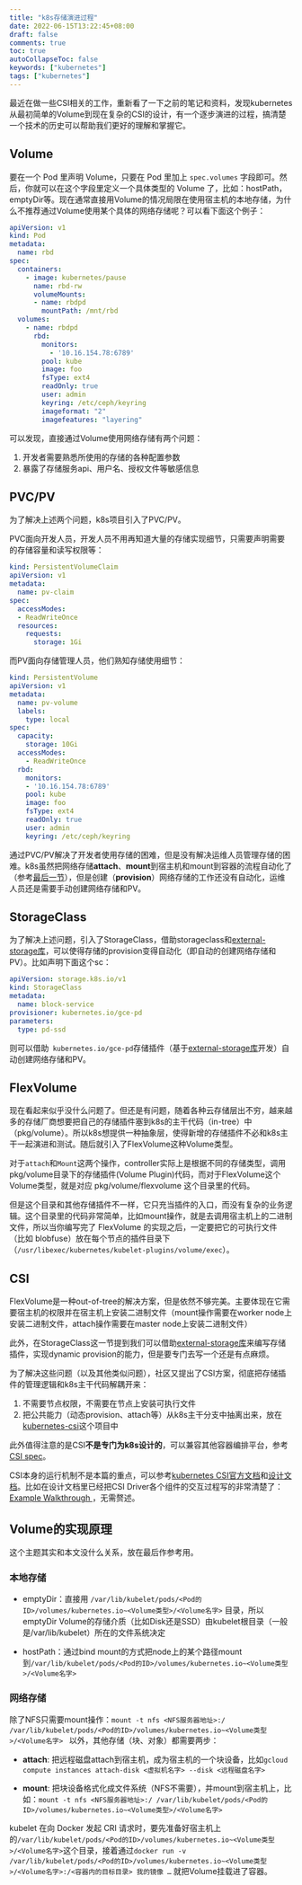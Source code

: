 ```yaml
---
title: "k8s存储演进过程"
date: 2022-06-15T13:22:45+08:00
draft: false
comments: true
toc: true
autoCollapseToc: false
keywords: ["kubernetes"]
tags: ["kubernetes"]
---
```


最近在做一些CSI相关的工作，重新看了一下之前的笔记和资料，发现kubernetes从最初简单的Volume到现在复杂的CSI的设计，有一个逐步演进的过程，搞清楚一个技术的历史可以帮助我们更好的理解和掌握它。

## Volume

要在一个 Pod 里声明 Volume，只要在 Pod 里加上 `spec.volumes` 字段即可。然后，你就可以在这个字段里定义一个具体类型的 Volume 了，比如：hostPath，emptyDir等。现在通常直接用Volume的情况局限在使用宿主机的本地存储，为什么不推荐通过Volume使用某个具体的网络存储呢？可以看下面这个例子：

```yaml
apiVersion: v1
kind: Pod
metadata:
  name: rbd
spec:
  containers:
    - image: kubernetes/pause
      name: rbd-rw
      volumeMounts:
      - name: rbdpd
        mountPath: /mnt/rbd
  volumes:
    - name: rbdpd
      rbd:
        monitors:
          - '10.16.154.78:6789'
        pool: kube
        image: foo
        fsType: ext4
        readOnly: true
        user: admin
        keyring: /etc/ceph/keyring
        imageformat: "2"
        imagefeatures: "layering"
```

可以发现，直接通过Volume使用网络存储有两个问题：

1. 开发者需要熟悉所使用的存储的各种配置参数
2. 暴露了存储服务api、用户名、授权文件等敏感信息

## PVC/PV

为了解决上述两个问题，k8s项目引入了PVC/PV。

PVC面向开发人员，开发人员不用再知道大量的存储实现细节，只需要声明需要的存储容量和读写权限等：

```yml
kind: PersistentVolumeClaim
apiVersion: v1
metadata:
  name: pv-claim
spec:
  accessModes:
  - ReadWriteOnce
  resources:
    requests:
      storage: 1Gi
```

而PV面向存储管理人员，他们熟知存储使用细节：

```yml
kind: PersistentVolume
apiVersion: v1
metadata:
  name: pv-volume
  labels:
    type: local
spec:
  capacity:
    storage: 10Gi
  accessModes:
    - ReadWriteOnce
  rbd:
    monitors:
    - '10.16.154.78:6789'
    pool: kube
    image: foo
    fsType: ext4
    readOnly: true
    user: admin
    keyring: /etc/ceph/keyring
```

通过PVC/PV解决了开发者使用存储的困难，但是没有解决运维人员管理存储的困难。k8s虽然把网络存储**attach**、**mount**到宿主机和mount到容器的流程自动化了（参考[最后一节](https://cvvz.github.io/post/kubernetes-storage-history/#volume的实现原理)），但是创建（**provision**）网络存储的工作还没有自动化，运维人员还是需要手动创建网络存储和PV。

## StorageClass

为了解决上述问题，引入了StorageClass，借助storageclass和[external-storage库](https://github.com/kubernetes-retired/external-storage)，可以使得存储的provision变得自动化（即自动的创建网络存储和PV）。比如声明下面这个sc：

```yml
apiVersion: storage.k8s.io/v1
kind: StorageClass
metadata:
  name: block-service
provisioner: kubernetes.io/gce-pd
parameters:
  type: pd-ssd
```

则可以借助` kubernetes.io/gce-pd`存储插件（基于[external-storage库](https://github.com/kubernetes-retired/external-storage)开发）自动创建网络存储和PV。

## FlexVolume

现在看起来似乎没什么问题了。但还是有问题，随着各种云存储层出不穷，越来越多的存储厂商想要把自己的存储插件塞到k8s的主干代码（in-tree）中（pkg/volume）。所以k8s想提供一种抽象层，使得新增的存储插件不必和k8s主干一起演进和测试。随后就引入了FlexVolume这种Volume类型。

对于`attach`和`Mount`这两个操作，controller实际上是根据不同的存储类型，调用pkg/volume目录下的存储插件(Volume Plugin)代码，而对于FlexVolume这个Volume类型，就是对应 pkg/volume/flexvolume 这个目录里的代码。

但是这个目录和其他存储插件不一样，它只充当插件的入口，而没有复杂的业务逻辑。这个目录里的代码非常简单，比如mount操作，就是去调用宿主机上的二进制文件，所以当你编写完了 FlexVolume 的实现之后，一定要把它的可执行文件（比如 blobfuse）放在每个节点的插件目录下（`/usr/libexec/kubernetes/kubelet-plugins/volume/exec`）。

## CSI

FlexVolume是一种out-of-tree的解决方案，但是依然不够完美。主要体现在它需要宿主机的权限并在宿主机上安装二进制文件（mount操作需要在worker node上安装二进制文件，attach操作需要在master node上安装二进制文件）

此外，在StorageClass这一节提到我们可以借助[external-storage库](https://github.com/kubernetes-retired/external-storage)来编写存储插件，实现dynamic provision的能力，但是要专门去写一个还是有点麻烦。

为了解决这些问题（以及其他类似问题），社区又提出了CSI方案，彻底把存储插件的管理逻辑和k8s主干代码解耦开来：

1. 不需要节点权限，不需要在节点上安装可执行文件
2. 把公共能力（动态provision、attach等）从k8s主干分支中抽离出来，放在[kubernetes-csi](https://github.com/kubernetes-csi)这个项目中

此外值得注意的是CSI**不是专门为k8s设计的**，可以兼容其他容器编排平台，参考[CSI spec](https://github.com/container-storage-interface/spec/blob/master/spec.md)。

CSI本身的运行机制不是本篇的重点，可以参考[kubernetes CSI官方文档](https://kubernetes-csi.github.io/docs/introduction.html)和[设计文档](https://github.com/kubernetes/design-proposals-archive/blob/main/storage/container-storage-interface.md)。比如在设计文档里已经把CSI Driver各个组件的交互过程写的非常清楚了：[Example Walkthrough
](https://github.com/kubernetes/design-proposals-archive/blob/main/storage/container-storage-interface.md#example-walkthrough)，无需赘述。

## Volume的实现原理

这个主题其实和本文没什么关系，放在最后作参考用。

### 本地存储

* emptyDir：直接用 `/var/lib/kubelet/pods/<Pod的ID>/volumes/kubernetes.io~<Volume类型>/<Volume名字>` 目录，所以emptyDir Volume的存储介质（比如Disk还是SSD）由kubelet根目录（一般是/var/lib/kubelet）所在的文件系统决定

* hostPath：通过bind mount的方式把node上的某个路径mount到`/var/lib/kubelet/pods/<Pod的ID>/volumes/kubernetes.io~<Volume类型>/<Volume名字>`

### 网络存储

除了NFS只需要mount操作：`mount -t nfs <NFS服务器地址>:/ /var/lib/kubelet/pods/<Pod的ID>/volumes/kubernetes.io~<Volume类型>/<Volume名字> ` 以外，其他存储（块、对象）都需要两步：

* **attach**: 把远程磁盘attach到宿主机，成为宿主机的一个块设备，比如`gcloud compute instances attach-disk <虚拟机名字> --disk <远程磁盘名字>`

* **mount**: 把块设备格式化成文件系统（NFS不需要），并mount到宿主机上，比如：`mount -t nfs <NFS服务器地址>:/ /var/lib/kubelet/pods/<Pod的ID>/volumes/kubernetes.io~<Volume类型>/<Volume名字> `

kubelet 在向 Docker 发起 CRI 请求时，要先准备好宿主机上的`/var/lib/kubelet/pods/<Pod的ID>/volumes/kubernetes.io~<Volume类型>/<Volume名字>`这个目录，接着通过`docker run -v /var/lib/kubelet/pods/<Pod的ID>/volumes/kubernetes.io~<Volume类型>/<Volume名字>:/<容器内的目标目录> 我的镜像 …` 就把Volume挂载进了容器。
